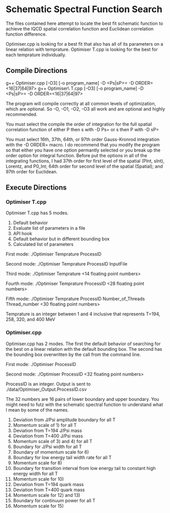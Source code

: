 # Schematic Spectral Function Search

The files contained here attempt to locate the best fit schematic function to achieve the lQCD spatial correlation function and Euclidean correlation function difference.

Optimiser.cpp is looking for a best fit that also has all of its parameters on a linear relation with temprature. Optimiser T.cpp is looking for the best for each temprature individually.

## Compile Directions

g++ Optimiser.cpp \[-O3\] \[-o program_name\] -D \<Ps|sP\>= -D ORDER=\<16|37|64|97\>
g++ Optimiser\ T.cpp \[-O3\] \[-o program_name\] -D \<Ps|sP\>= -D ORDER=\<16|37|64|97\>

The program will compile correctly at all common levels of optimization, which are optional. So -O, -O1, -O2, -O3 all work and are optional and highly recommended.

You must select the compile the order of integration for the full spatial correlation function of either P then s with -D Ps= or s then P with -D sP=

You must select 16th, 37th, 64th, or 97th order Gauss-Kronrod integration with the -D ORDER= macro. I do recommend that you modify the program so that either you have one option permantly selected or you break up the order option for integral function. Before put the options in all of the integrating functions, I had 37th order for first level of the spatial (PInt, sInt), Lorentz, and P0_Int; 64th order for second level of the spatial (Spatial); and 97th order for Euclidean.

## Execute Directions

### Optimiser T.cpp

Optimiser T.cpp has 5 modes.
1. Default behavior
2. Evaluate list of parameters in a file
3. API hook
4. Default behavior but in different bounding box
5. Calculated list of parameters

First mode: ./Optimiser Temprature ProcessID

Second mode: ./Optimiser Temprature ProcessID InputFile

Third mode: ./Optimiser Temprature \<14 floating point numbers\>

Fourth mode: ./Optimiser Temprature ProcessID \<28 floating point numbers\>

Fifth mode: ./Optimiser Temprature ProcessID Number\_of\_Threads Thread_number \<30 floating point numbers\>

Temprature is an integer between 1 and 4 inclusive that represents T=194, 258, 320, and 400 MeV

### Optimiser.cpp

Optimiser.cpp has 2 modes. The first the default behavior of searching for the best on a linear relation with the default bounding box. The second has the bounding box overwritten by the call from the command line.

First mode: ./Optimiser ProcessID

Second mode: ./Optimiser ProcessID \<32 floating point numbers\>

ProcessID is an integer. Output is sent to ./data/Optimiser_Output.ProcessID.csv

The 32 numbers are 16 pairs of lower boundary and upper boundary. You might need to futz with the schematic spectral function to understand what I mean by some of the names.
1. Deviation from J/Psi amplitude boundary for all T
2. Momentum scale of 1) for all T
3. Deviation from T=194 J/Psi mass
4. Deviation from T=400 J/Psi mass
5. Momentum scale of 3) and 4) for all T
6. Boundary for J/Psi width for all T
7. Boundary of momentum scale for 6)
8. Boundary for low energy tail width rate for all T
9. Momentum scale for 8)
10. Boundary for transition interval from low energy tail to constant high energy width for all T
11. Momentum scale for 10)
12. Deviation from T=194 quark mass
13. Deviation from T=400 quark mass
14. Momentum scale for 12) and 13)
15. Boundary for continuum power for all T
16. Momentum scale for 15)

